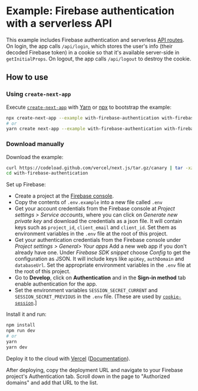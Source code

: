 # Example: Firebase authentication with a serverless API

This example includes Firebase authentication and serverless [API routes](https://nextjs.org/docs/api-routes/introduction). On login, the app calls `/api/login`, which stores the user's info (their decoded Firebase token) in a cookie so that it's available server-side in `getInitialProps`. On logout, the app calls `/api/logout` to destroy the cookie.

## How to use

### Using `create-next-app`

Execute [`create-next-app`](https://github.com/zeit/next.js/tree/canary/packages/create-next-app) with [Yarn](https://yarnpkg.com/lang/en/docs/cli/create/) or [npx](https://github.com/zkat/npx#readme) to bootstrap the example:

```bash
npx create-next-app --example with-firebase-authentication with-firebase-authentication-app
# or
yarn create next-app --example with-firebase-authentication with-firebase-authentication-app
```

### Download manually

Download the example:

```bash
curl https://codeload.github.com/vercel/next.js/tar.gz/canary | tar -xz --strip=2 next.js-canary/examples/with-firebase-authentication
cd with-firebase-authentication
```

Set up Firebase:

- Create a project at the [Firebase console](https://console.firebase.google.com/).
- Copy the contents of `.env.example` into a new file called `.env`
- Get your account credentials from the Firebase console at _Project settings > Service accounts_, where you can click on _Generate new private key_ and download the credentials as a json file. It will contain keys such as `project_id`, `client_email` and `client_id`. Set them as environment variables in the `.env` file at the root of this project.
- Get your authentication credentials from the Firebase console under _Project settings > General> Your apps_ Add a new web app if you don't already have one. Under _Firebase SDK snippet_ choose _Config_ to get the configuration as JSON. It will include keys like `apiKey`, `authDomain` and `databaseUrl`. Set the appropriate environment variables in the `.env` file at the root of this project.
- Go to **Develop**, click on **Authentication** and in the **Sign-in method** tab enable authentication for the app.
- Set the environment variables `SESSION_SECRET_CURRENT` and `SESSION_SECRET_PREVIOUS` in the `.env` file. (These are used by [`cookie-session`](https://github.com/expressjs/cookie-session/#secret).]

Install it and run:

```bash
npm install
npm run dev
# or
yarn
yarn dev
```

Deploy it to the cloud with [Vercel](https://vercel.com/import?filter=next.js&utm_source=github&utm_medium=readme&utm_campaign=next-example) ([Documentation](https://nextjs.org/docs/deployment)).

After deploying, copy the deployment URL and navigate to your Firebase project's Authentication tab. Scroll down in the page to "Authorized domains" and add that URL to the list.
